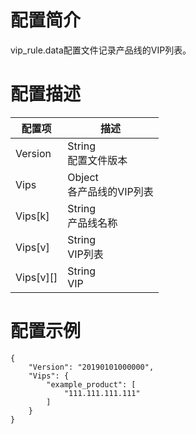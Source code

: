 # 配置简介

vip_rule.data配置文件记录产品线的VIP列表。

# 配置描述

| 配置项    | 描述                                 |
| --------- | ------------------------------------ |
| Version   | String<br>配置文件版本               |
| Vips      | Object<br>各产品线的VIP列表          |
| Vips[k]   | String<br>产品线名称                 |
| Vips[v]   | String<br>VIP列表                    |
| Vips[v][] | String<br>VIP                        |

# 配置示例

```
{
    "Version": "20190101000000",
    "Vips": {
        "example_product": [
            "111.111.111.111"
        ] 
    }
}
```
